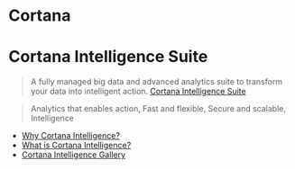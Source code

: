 # Cortana



# Cortana Intelligence Suite

> A fully managed big data and advanced analytics suite to transform your data into intelligent action. [Cortana Intelligence Suite](https://www.microsoft.com/en-us/server-cloud/cortana-intelligence-suite/)

> Analytics that enables action, Fast and flexible, Secure and scalable, Intelligence

- [Why Cortana Intelligence?](https://www.microsoft.com/en-us/server-cloud/cortana-intelligence-suite/why-cortana-intelligence.aspx)
- [What is Cortana Intelligence?](https://www.microsoft.com/en-us/server-cloud/cortana-intelligence-suite/what-is-cortana-intelligence.aspx)
- [Cortana Intelligence Gallery](http://gallery.cortanaintelligence.com/?r=legacy)
